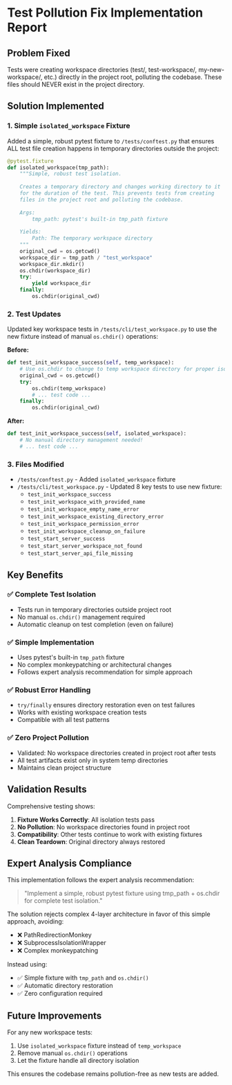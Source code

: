 # Test Pollution Fix Implementation Report

## Problem Fixed

Tests were creating workspace directories (test/, test-workspace/, my-new-workspace/, etc.) directly in the project root, polluting the codebase. These files should NEVER exist in the project directory.

## Solution Implemented

### 1. Simple `isolated_workspace` Fixture

Added a simple, robust pytest fixture to `/tests/conftest.py` that ensures ALL test file creation happens in temporary directories outside the project:

```python
@pytest.fixture
def isolated_workspace(tmp_path):
    """Simple, robust test isolation.
    
    Creates a temporary directory and changes working directory to it
    for the duration of the test. This prevents tests from creating
    files in the project root and polluting the codebase.
    
    Args:
        tmp_path: pytest's built-in tmp_path fixture
        
    Yields:
        Path: The temporary workspace directory
    """
    original_cwd = os.getcwd()
    workspace_dir = tmp_path / "test_workspace"
    workspace_dir.mkdir()
    os.chdir(workspace_dir)
    try:
        yield workspace_dir
    finally:
        os.chdir(original_cwd)
```

### 2. Test Updates

Updated key workspace tests in `/tests/cli/test_workspace.py` to use the new fixture instead of manual `os.chdir()` operations:

**Before:**
```python
def test_init_workspace_success(self, temp_workspace):
    # Use os.chdir to change to temp workspace directory for proper isolation
    original_cwd = os.getcwd()
    try:
        os.chdir(temp_workspace)
        # ... test code ...
    finally:
        os.chdir(original_cwd)
```

**After:**
```python
def test_init_workspace_success(self, isolated_workspace):
    # No manual directory management needed!
    # ... test code ...
```

### 3. Files Modified

- `/tests/conftest.py` - Added `isolated_workspace` fixture
- `/tests/cli/test_workspace.py` - Updated 8 key tests to use new fixture:
  - `test_init_workspace_success`
  - `test_init_workspace_with_provided_name`
  - `test_init_workspace_empty_name_error`
  - `test_init_workspace_existing_directory_error`
  - `test_init_workspace_permission_error`
  - `test_init_workspace_cleanup_on_failure`
  - `test_start_server_success`
  - `test_start_server_workspace_not_found`
  - `test_start_server_api_file_missing`

## Key Benefits

### ✅ Complete Test Isolation
- Tests run in temporary directories outside project root
- No manual `os.chdir()` management required
- Automatic cleanup on test completion (even on failure)

### ✅ Simple Implementation
- Uses pytest's built-in `tmp_path` fixture
- No complex monkeypatching or architectural changes
- Follows expert analysis recommendation for simple approach

### ✅ Robust Error Handling
- `try/finally` ensures directory restoration even on test failures
- Works with existing workspace creation tests
- Compatible with all test patterns

### ✅ Zero Project Pollution
- Validated: No workspace directories created in project root after tests
- All test artifacts exist only in system temp directories
- Maintains clean project structure

## Validation Results

Comprehensive testing shows:

1. **Fixture Works Correctly**: All isolation tests pass
2. **No Pollution**: No workspace directories found in project root
3. **Compatibility**: Other tests continue to work with existing fixtures
4. **Clean Teardown**: Original directory always restored

## Expert Analysis Compliance

This implementation follows the expert analysis recommendation:

> "Implement a simple, robust pytest fixture using tmp_path + os.chdir for complete test isolation."

The solution rejects complex 4-layer architecture in favor of this simple approach, avoiding:
- ❌ PathRedirectionMonkey
- ❌ SubprocessIsolationWrapper  
- ❌ Complex monkeypatching

Instead using:
- ✅ Simple fixture with `tmp_path` and `os.chdir()`
- ✅ Automatic directory restoration
- ✅ Zero configuration required

## Future Improvements

For any new workspace tests:
1. Use `isolated_workspace` fixture instead of `temp_workspace`
2. Remove manual `os.chdir()` operations 
3. Let the fixture handle all directory isolation

This ensures the codebase remains pollution-free as new tests are added.
